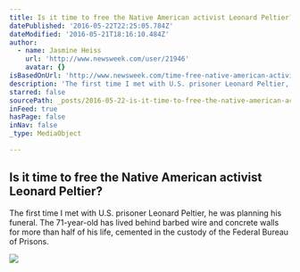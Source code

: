 ```yaml
---
title: Is it time to free the Native American activist Leonard Peltier?
datePublished: '2016-05-22T22:25:05.784Z'
dateModified: '2016-05-21T18:16:10.484Z'
author:
  - name: Jasmine Heiss
    url: 'http://www.newsweek.com/user/21946'
    avatar: {}
isBasedOnUrl: 'http://www.newsweek.com/time-free-native-american-activist-leonard-peltier-460866'
description: 'The first time I met with U.S. prisoner Leonard Peltier, he was planning his funeral. The 71-year-old has lived behind barbed wire and concrete walls for more than half of his life, cemented in the custody of the Federal Bureau of Prisons.'
starred: false
sourcePath: _posts/2016-05-22-is-it-time-to-free-the-native-american-activist-leonard-pelt.md
inFeed: true
hasPage: false
inNav: false
_type: MediaObject

---
```

<article style=""><h1>Is it time to free the Native American activist Leonard Peltier?</h1><p>The first time I met with U.S. prisoner Leonard Peltier, he was planning his funeral. The 71-year-old has lived behind barbed wire and concrete walls for more than half of his life, cemented in the custody of the Federal Bureau of Prisons.</p><img src="http://s.newsweek.com/sites/www.newsweek.com/files/2016/05/17/0519peltierfrree01.jpg" /></article>